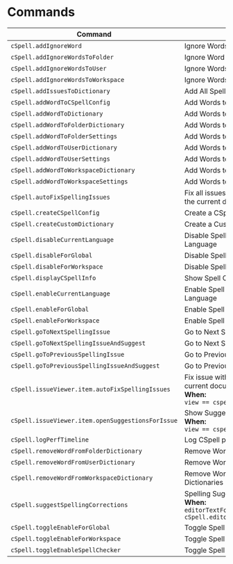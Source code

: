 <!--- AUTO-GENERATED ALL CHANGES WILL BE LOST --->

# Commands

| Command                                           | Title                                                                                                          |
| ------------------------------------------------- | -------------------------------------------------------------------------------------------------------------- |
| `cSpell.addIgnoreWord`                            | Ignore Words                                                                                                   |
| `cSpell.addIgnoreWordsToFolder`                   | Ignore Word in Folder Settings                                                                                 |
| `cSpell.addIgnoreWordsToUser`                     | Ignore Words in User Settings                                                                                  |
| `cSpell.addIgnoreWordsToWorkspace`                | Ignore Words in Workspace Settings                                                                             |
| `cSpell.addIssuesToDictionary`                    | Add All Spelling Issues to Dictionary                                                                          |
| `cSpell.addWordToCSpellConfig`                    | Add Words to CSpell Configuration                                                                              |
| `cSpell.addWordToDictionary`                      | Add Words to Dictionary                                                                                        |
| `cSpell.addWordToFolderDictionary`                | Add Words to Folder Dictionary                                                                                 |
| `cSpell.addWordToFolderSettings`                  | Add Words to Folder Settings                                                                                   |
| `cSpell.addWordToUserDictionary`                  | Add Words to User Dictionary                                                                                   |
| `cSpell.addWordToUserSettings`                    | Add Words to User Settings                                                                                     |
| `cSpell.addWordToWorkspaceDictionary`             | Add Words to Workspace Dictionary                                                                              |
| `cSpell.addWordToWorkspaceSettings`               | Add Words to Workspace Settings                                                                                |
| `cSpell.autoFixSpellingIssues`                    | Fix all issues with a preferred suggestion in the current document.                                            |
| `cSpell.createCSpellConfig`                       | Create a CSpell Configuration File.                                                                            |
| `cSpell.createCustomDictionary`                   | Create a Custom Dictionary File.                                                                               |
| `cSpell.disableCurrentLanguage`                   | Disable Spell Checking Document Language                                                                       |
| `cSpell.disableForGlobal`                         | Disable Spell Checking by Default                                                                              |
| `cSpell.disableForWorkspace`                      | Disable Spell Checking For Workspace                                                                           |
| `cSpell.displayCSpellInfo`                        | Show Spell Checker Configuration Info                                                                          |
| `cSpell.enableCurrentLanguage`                    | Enable Spell Checking Document Language                                                                        |
| `cSpell.enableForGlobal`                          | Enable Spell Checking by Default                                                                               |
| `cSpell.enableForWorkspace`                       | Enable Spell Checking For Workspace                                                                            |
| `cSpell.goToNextSpellingIssue`                    | Go to Next Spelling Issue                                                                                      |
| `cSpell.goToNextSpellingIssueAndSuggest`          | Go to Next Spelling Issue and Suggest                                                                          |
| `cSpell.goToPreviousSpellingIssue`                | Go to Previous Spelling Issue                                                                                  |
| `cSpell.goToPreviousSpellingIssueAndSuggest`      | Go to Previous Spelling Issue and Suggest                                                                      |
| `cSpell.issueViewer.item.autoFixSpellingIssues`   | Fix issue with preferred suggestion in the current document.<br>**When:**<br> `view == cspell-info.issuesView` |
| `cSpell.issueViewer.item.openSuggestionsForIssue` | Show Suggestions<br>**When:**<br> `view == cspell-info.issuesView`                                             |
| `cSpell.logPerfTimeline`                          | Log CSpell performance times to console                                                                        |
| `cSpell.removeWordFromFolderDictionary`           | Remove Words from the Folder Dictionary                                                                        |
| `cSpell.removeWordFromUserDictionary`             | Remove Words from the Global Dictionary                                                                        |
| `cSpell.removeWordFromWorkspaceDictionary`        | Remove Words from the Workspace Dictionaries                                                                   |
| `cSpell.suggestSpellingCorrections`               | Spelling Suggestions...<br>**When:**<br> `editorTextFocus && cSpell.editorMenuContext.showSuggestions`         |
| `cSpell.toggleEnableForGlobal`                    | Toggle Spell Checking in User Settings                                                                         |
| `cSpell.toggleEnableForWorkspace`                 | Toggle Spell Checking for Workspace                                                                            |
| `cSpell.toggleEnableSpellChecker`                 | Toggle Spell Checking                                                                                          |
